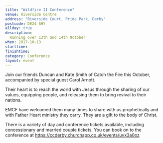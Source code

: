 ```yaml
---
title: "Wildfire II Conference"
venue: Riverside Centre
address: "Riverside Court, Pride Park, Derby"
postcode: DE24 8HY
allday: true
description: 
  Running over 13th and 14th October
when: 2017-10-13
starttime: 
finishtime: 
category: Conference
layout: event
---
```

Join our friends Duncan and Kate Smith of Catch the Fire this October, accompanied by special guest Carol Arnott.

Their heart is to reach the world with Jesus through the sharing of our values, equipping people, and releasing them to bring revival to their nations.

EMCF have welcomed them many times to share with us prophetically and with Father Heart ministry they carry. They are a gift to the body of Christ.

There is a variety of day and conference tickets available, including concessionary and married couple tickets. You can book on to the conference at https://ccderby.churchapp.co.uk/events/uvx3a0oz
